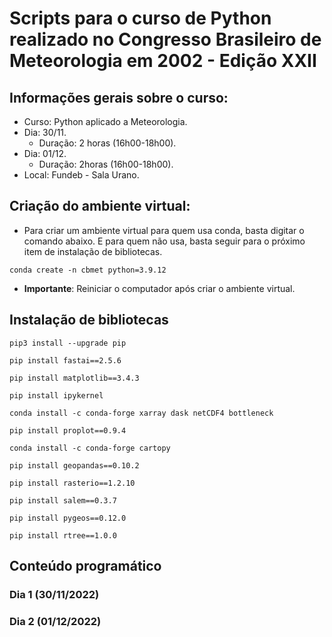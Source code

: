 # Scripts para o curso de Python realizado no Congresso Brasileiro de Meteorologia em 2002 - Edição XXII

## Informações gerais sobre o curso:

* Curso: Python aplicado a Meteorologia.
* Dia: 30/11.
  * Duração: 2 horas (16h00-18h00).
* Dia: 01/12.
  * Duração: 2horas (16h00-18h00).
* Local: Fundeb - Sala Urano.

## Criação do ambiente virtual:
* Para criar um ambiente virtual para quem usa conda, basta digitar o comando abaixo. E para quem não usa, basta seguir para o próximo item de instalação de bibliotecas.

```conda create -n cbmet python=3.9.12```

* **Importante**: Reiniciar o computador após criar o ambiente virtual.

## Instalação de bibliotecas
```pip3 install --upgrade pip```

```pip install fastai==2.5.6```

```pip install matplotlib==3.4.3```

```pip install ipykernel```

```conda install -c conda-forge xarray dask netCDF4 bottleneck```

```pip install proplot==0.9.4```

```conda install -c conda-forge cartopy```

```pip install geopandas==0.10.2```

```pip install rasterio==1.2.10```

```pip install salem==0.3.7```

```pip install pygeos==0.12.0```

```pip install rtree==1.0.0```

## Conteúdo programático

### Dia 1 (30/11/2022)

### Dia 2 (01/12/2022)
